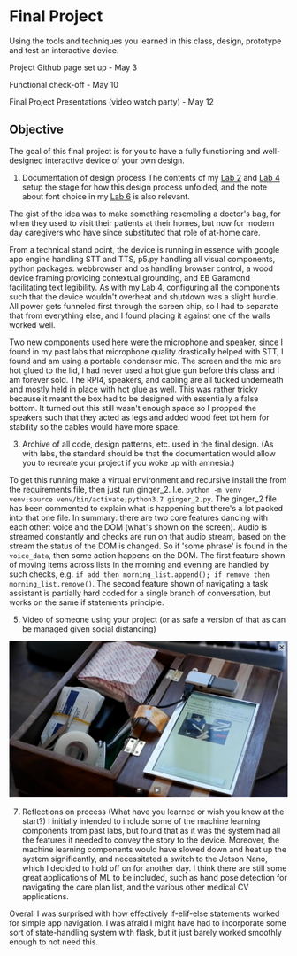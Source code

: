 # Final Project

Using the tools and techniques you learned in this class, design, prototype and test an interactive device.

Project Github page set up - May 3

Functional check-off - May 10
 
Final Project Presentations (video watch party) - May 12



## Objective

The goal of this final project is for you to have a fully functioning and well-designed interactive device of your own design.

1. Documentation of design process
The contents of my [Lab 2](https://github.com/vbartle/Interactive-Lab-Hub/tree/Spring2021/Lab%202) and [Lab 4](https://github.com/vbartle/Interactive-Lab-Hub/tree/Spring2021/Lab%204) setup the stage for how this design process unfolded, and the note about font choice in my [Lab 6](https://github.com/vbartle/Interactive-Lab-Hub/tree/Spring2021/Lab%206) is also relevant. 

The gist of the idea was to make something resembling a doctor's bag, for when they used to visit their patients at their homes, but now for modern day caregivers who have since substituted that role of at-home care.

From a technical stand point, the device is running in essence with google app engine handling STT and TTS, p5.py handling all visual components, python packages: webbrowser and os handling browser control, a wood device framing providing contextual grounding, and EB Garamond facilitating text legibility. As with my Lab 4, configuring all the components such that the device wouldn't overheat and shutdown was a slight hurdle. All power gets funneled first through the screen chip, so I had to separate that from everything else, and I found placing it against one of the walls worked well. 

Two new components used here were the microphone and speaker, since I found in my past labs that microphone quality drastically helped with STT, I found and am using a portable condenser mic. The screen and the mic are hot glued to the lid, I had never used a hot glue gun before this class and I am forever sold. The RPI4, speakers, and cabling are all tucked underneath and mostly held in place with hot glue as well. This was rather tricky because it meant the box had to be designed with essentially a false bottom. It turned out this still wasn't enough space so I propped the speakers such that they acted as legs and added wood feet tot hem for stability so the cables would have more space.

3. Archive of all code, design patterns, etc. used in the final design. (As with labs, the standard should be that the documentation would allow you to recreate your project if you woke up with amnesia.)

To get this running make a virtual environment and recursive install the from the requirements file, then just run ginger_2. I.e. ```python -m venv venv;source venv/bin/activate;python3.7 ginger_2.py```. The ginger_2 file has been commented to explain what is happening but there's a lot packed into that one file. In summary: there are two core features dancing with each other: voice and the DOM (what's shown on the screen). Audio is streamed constantly and checks are run on that audio stream, based on the stream the status of the DOM is changed. So if 'some phrase' is found in the ```voice_data```, then some action happens on the DOM. The first feature shown of moving items across lists in the morning and evening are handled by such checks, e.g. ```if add then morning_list.append(); if remove then morning_list.remove()```. The second feature shown of navigating a task assistant is partially hard coded for a single branch of conversation, but works on the same if statements principle.

5. Video of someone using your project (or as safe a version of that as can be managed given social distancing)

[![](https://raw.githubusercontent.com/vbartle/Interactive-Lab-Hub/Spring2021/Final%20Project/final_preview.png)](https://drive.google.com/file/d/19nhoX-Td7e8_7Ot75MmUqb2jkSIoIUW3/view?usp=sharing)

7. Reflections on process (What have you learned or wish you knew at the start?)
I initially intended to include some of the machine learning components from past labs, but found that as it was the system had all the features it needed to convey the story to the device. Moreover, the machine learning components would have slowed down and heat up the system significantly, and necessitated a switch to the Jetson Nano, which I decided to hold off on for another day. I think there are still some great applications of ML to be included, such as hand pose detection for navigating the care plan list, and the various other medical CV applications. 

Overall I was surprised with how effectively if-elif-else statements worked for simple app navigation. I was afraid I might have had to incorporate some sort of state-handling system with flask, but it just barely worked smoothly enough to not need this.  



